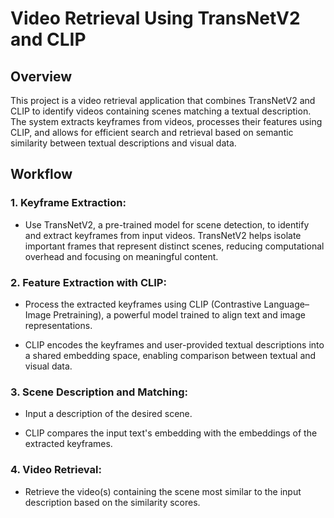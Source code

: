 # Video Retrieval Using TransNetV2 and CLIP

## Overview

This project is a video retrieval application that combines TransNetV2 and CLIP to identify videos containing scenes matching a textual description. The system extracts keyframes from videos, processes their features using CLIP, and allows for efficient search and retrieval based on semantic similarity between textual descriptions and visual data.

## Workflow

### 1. Keyframe Extraction:

* Use TransNetV2, a pre-trained model for scene detection, to identify and extract keyframes from input videos. TransNetV2 helps isolate important frames that represent distinct scenes, reducing computational overhead and focusing on meaningful content.

### 2. Feature Extraction with CLIP:

* Process the extracted keyframes using CLIP (Contrastive Language–Image Pretraining), a powerful model trained to align text and image representations.

* CLIP encodes the keyframes and user-provided textual descriptions into a shared embedding space, enabling comparison between textual and visual data.

### 3. Scene Description and Matching:

* Input a description of the desired scene.

* CLIP compares the input text's embedding with the embeddings of the extracted keyframes.

### 4. Video Retrieval:

* Retrieve the video(s) containing the scene most similar to the input description based on the similarity scores.
